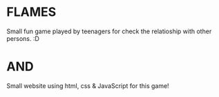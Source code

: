 # FLAMES
Small fun game played by teenagers for check the relatioship with other persons. :D
# AND
Small website using html, css & JavaScript for this game!

